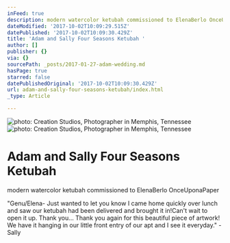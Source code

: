 ```yaml
---
inFeed: true
description: modern watercolor ketubah commissioned to ElenaBerlo OnceUponaPaper
dateModified: '2017-10-02T10:09:29.515Z'
datePublished: '2017-10-02T10:09:30.429Z'
title: 'Adam and Sally Four Seasons Ketubah '
author: []
publisher: {}
via: {}
sourcePath: _posts/2017-01-27-adam-wedding.md
hasPage: true
starred: false
datePublishedOriginal: '2017-10-02T10:09:30.429Z'
url: adam-and-sally-four-seasons-ketubah/index.html
_type: Article

---
```

![photo: Creation Studios, Photographer in Memphis, Tennessee](https://the-grid-user-content.s3-us-west-2.amazonaws.com/ca69f23a-8964-48a5-bd58-304c583aaff0.jpg)
![photo: Creation Studios, Photographer in Memphis, Tennessee](https://the-grid-user-content.s3-us-west-2.amazonaws.com/3526d3f4-5a5e-4a20-bb3b-c834b03e6d81.jpg)

# Adam and Sally Four Seasons Ketubah 

modern watercolor ketubah commissioned to ElenaBerlo OnceUponaPaper

"Genu/Elena- Just wanted to let you know I came home quickly over lunch and saw our ketubah had been delivered and brought it in!Can't wait to open it up. Thank you... Thank you again for this beautiful piece of artwork! We have it hanging in our little front entry of our apt and I see it everyday." - Sally